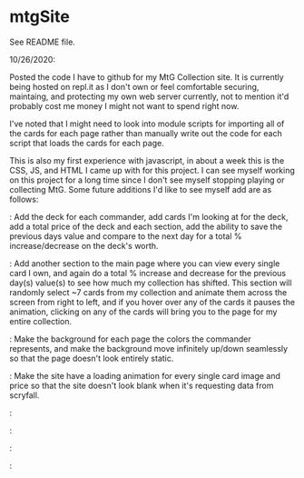 # mtgSite
See README file.

10/26/2020:

Posted the code I have to github for my MtG Collection site. It is currently being hosted on repl.it as I don't own or feel comfortable securing, maintaing, and protecting my own web server currently, not to mention it'd probably cost me money I might not want to spend right now.

I've noted that I might need to look into module scripts for importing all of the cards for each page rather than manually write out the code for each script that loads the cards for each page.

This is also my first experience with javascript, in about a week this is the CSS, JS, and HTML I came up with for this project. I can see myself working on this project for a long time since I don't see myself stopping playing or collecting MtG. Some future additions I'd like to see myself add are as follows:

: Add the deck for each commander, add cards I'm looking at for the deck, add a total price of the deck and each section, add the ability to save the previous days value and compare to the next day for a total % increase/decrease on the deck's worth.

: Add another section to the main page where you can view every single card I own, and again do a total % increase and decrease for the previous day(s) value(s) to see how much my collection has shifted. This section will randomly select ~7 cards from my collection and animate them across the screen from right to left, and if you hover over any of the cards it pauses the animation, clicking on any of the cards will bring you to the page for my entire collection. 

: Make the background for each page the colors the commander represents, and make the background move infinitely up/down seamlessly so that the page doesn't look entirely static.

: Make the site have a loading animation for every single card image and price so that the site doesn't look blank when it's requesting data from scryfall.

: 

: 

: 

: 


